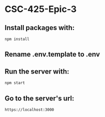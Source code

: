 # CSC-425-Epic-3

## Install packages with:
```
npm install
```

## Rename .env.template to .env

## Run the server with:
```
npm start
```

## Go to the server's url:
```
https://localhost:3000
```